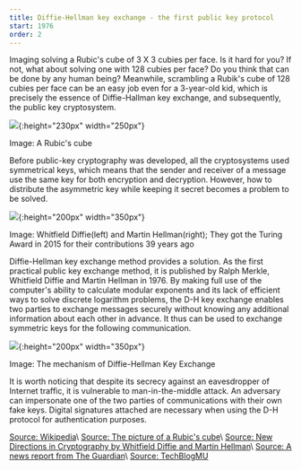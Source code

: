 ```yaml
---
title: Diffie-Hellman key exchange - the first public key protocol
start: 1976
order: 2
---
```



Imaging solving a Rubic's cube of 3 X 3 cubies per face. Is it hard for you? If not, what about solving one with 128 cubies per face? Do you think that can be done by any human being? Meanwhile, scrambling a Rubik's cube of 128 cubies per face can be an easy job even for a 3-year-old kid, which is precisely the essence of Diffie-Hallman key exchange, and subsequently, the public key cryptosystem. 

![](https://upload.wikimedia.org/wikipedia/commons/thumb/a/aa/17_layer_cube.png/800px-17_layer_cube.png){:height="230px" width="250px"}

Image: A Rubic's cube

Before public-key cryptography was developed, all the cryptosystems used symmetrical keys, which means that the sender and receiver of a message use the same key for both encryption and decryption. However, how to distribute the asymmetric key while keeping it secret becomes a problem to be solved. 


![](https://i.guim.co.uk/img/media/a09cc0d2b842c5eade7383d156e4c5e43cdaf6df/0_40_2184_1310/master/2184.jpg?width=1200&height=900&quality=85&auto=format&fit=crop&s=10c5122e750e8fb9053b31f13f46fd19){:height="200px" width="350px"}

Image: Whitfield Diffie(left) and Martin Hellman(right); They got the Turing Award in 2015 for their contributions 39 years ago

Diffie-Hellman key exchange method provides a solution. As the first practical public key exchange method, it is published by Ralph Merkle, Whitfield Diffie and Martin Hellman in 1976. By making full use of the computer's ability to calculate modular exponents and its lack of efficient ways to solve discrete logarithm problems, the D-H key exchange enables two parties to exchange messages securely without knowing any additional information about each other in advance. It thus can be used to exchange symmetric keys for the following communication. 

![](https://4.bp.blogspot.com/-kgA2N3UK8O0/WyVhWZBf5GI/AAAAAAAAJeA/gSASn5x6WAkuq-1Az3L9U75RkdLOW9XLQCLcBGAs/s1600/diffie%2Bhellman%2Bkey%2Bexchange%2Balgorithm%2Btechblogmu.png){:height="200px" width="350px"}

Image: The mechanism of Diffie-Hellman Key Exchange

It is worth noticing that despite its secrecy against an eavesdropper of Internet traffic, it is vulnerable to man-in-the-middle attack. An adversary can impersonate one of the two parties of communications with their own fake keys. Digital signatures attached are necessary when using the D-H protocol for authentication purposes.

[Source: Wikipedia](https://en.wikipedia.org/wiki/Diffie%E2%80%93Hellman_key_exchange)\\
[Source: The picture of a Rubic's cube](https://upload.wikimedia.org/wikipedia/commons/thumb/a/aa/17_layer_cube.png/800px-17_layer_cube.png)\\
[Source: New Directions in Cryptography by Whitfield Diffie and Martin Hellman](https://www-ee.stanford.edu/~hellman/publications/24.pdf)\\
[Source: A news report from The Guardian](https://www.theguardian.com/science/2016/mar/01/turing-award-whitfield-diffie-martin-hellman-online-commerce)\\
[Source: TechBlogMU](https://techblogmu.blogspot.com/2018/06/diffie-hellman-key-exchange-algorithm.html)
